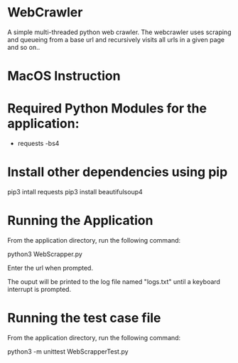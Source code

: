 # WebCrawler

A simple multi-threaded python web crawler. The webcrawler uses scraping and queueing from a base url and recursively visits all urls in a given page and so on..

# MacOS Instruction

# Required Python Modules for the application:
- requests
 -bs4

# Install other dependencies using pip	
pip3 intall requests
pip3 install beautifulsoup4

# Running the Application

From the application directory, run the following command:

python3 WebScrapper.py

Enter the url when prompted.

The ouput will be printed to the log file named "logs.txt" until a keyboard interrupt is prompted.

# Running the test case file

From the application directory, run the following command:

python3 -m unittest WebScrapperTest.py

